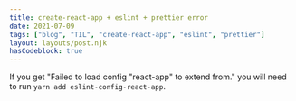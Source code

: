 ```yaml
---
title: create-react-app + eslint + prettier error
date: 2021-07-09
tags: ["blog", "TIL", "create-react-app", "eslint", "prettier"]
layout: layouts/post.njk
hasCodeblock: true
---
```


If you get "Failed to load config "react-app" to extend from." you will need to run `yarn add eslint-config-react-app`.
